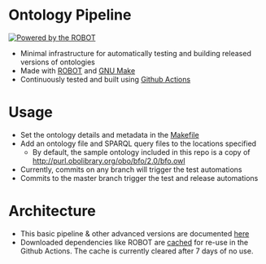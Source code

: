 # Ontology Pipeline

[![Powered by the ROBOT](https://img.shields.io/static/v1?label=Powered%20by&message=ROBOT&color=green&style=flat)](http://robot.obolibrary.org/)

* Minimal infrastructure for automatically testing and building released versions of ontologies
* Made with [ROBOT](https://robot.obolibrary.org/) and [GNU Make](https://www.gnu.org/software/make/)
* Continuously tested and built using [Github Actions](https://github.com/tmprd/ontology-pipeline/actions)

# Usage 
* Set the ontology details and metadata in the [Makefile](/Makefile)
* Add an ontology file and SPARQL query files to the locations specified
    * By default, the sample ontology included in this repo is a copy of http://purl.obolibrary.org/obo/bfo/2.0/bfo.owl 
* Currently, commits on any branch will trigger the test automations
* Commits to the master branch trigger the test and release automations

# Architecture
* This basic pipeline & other advanced versions are documented [here](/docs/)
* Downloaded dependencies like ROBOT are [cached](https://docs.github.com/en/actions/using-workflows/caching-dependencies-to-speed-up-workflows) for re-use in the Github Actions. The cache is currently cleared after 7 days of no use.
